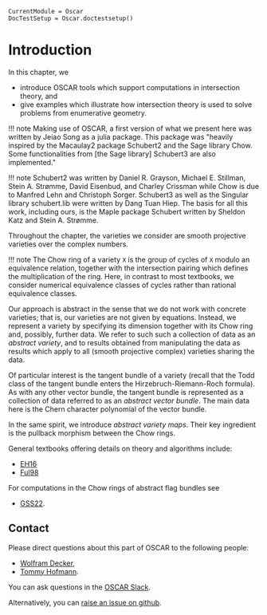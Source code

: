 ```@meta
CurrentModule = Oscar
DocTestSetup = Oscar.doctestsetup()
```

# Introduction

In this chapter, we
- introduce OSCAR tools which support computations in intersection theory, and
- give examples which illustrate how intersection theory is used to solve problems from enumerative geometry.

!!! note
    Making use of OSCAR, a first version of what we present here was written by Jeiao Song as a julia package.
    This package was "heavily inspired by the Macaulay2 package Schubert2 and the Sage library Chow. Some
    functionalities from [the Sage library] Schubert3 are also implemented."

!!! note
    Schubert2 was written by Daniel R. Grayson, Michael E. Stillman, Stein A. Strømme, David Eisenbud, and Charley Crissman
    while Chow is due to Manfred Lehn and Christoph Sorger. Schubert3  as well as the Singular library schubert.lib were
    written by Dang Tuan Hiep. The basis for all this work, including ours, is the Maple package Schubert written
    by Sheldon Katz and Stein A. Strømme.

Throughout the chapter, the varieties we consider are smooth projective varieties over the complex numbers.

!!! note
    The Chow ring of a variety `X` is the group of cycles of `X` modulo an equivalence relation,
    together with the intersection pairing which defines the multiplication of the ring. Here,
    in contrast to most textbooks, we consider numerical equivalence classes of cycles rather than
    rational equivalence classes.

Our approach is abstract in the sense that we do not work with concrete varieties; that is,
our varieties are not given by equations. Instead, we represent a variety by specifying its
dimension together with its Chow ring and, possibly, further data. We refer to such such
a collection of data as an *abstract variety*, and to results obtained from manipulating
the data as results which apply to all (smooth projective complex) varieties sharing the data. 

Of particular interest is the tangent bundle of a variety (recall that the Todd class of the
tangent bundle enters the Hirzebruch-Riemann-Roch formula). As with any other vector bundle,
the tangent bundle is represented as a collection of data referred to as an *abstract vector bundle*.
The main data here is the Chern character polynomial of the vector bundle.

In the same spirit, we introduce  *abstract variety maps*. Their key ingredient is the pullback 
morphism between the Chow rings.

General textbooks offering details on theory and algorithms include: 
- [EH16](@cite)
- [Ful98](@cite)

For computations in the Chow rings of abstract flag bundles see 
- [GSS22](@cite).


## Contact

Please direct questions about this part of OSCAR to the following people:
* [Wolfram Decker](https://math.rptu.de/en/wgs/agag/people/head/decker),
* [Tommy Hofmann](https://www.thofma.com/).

You can ask questions in the [OSCAR Slack](https://www.oscar-system.org/community/#slack).

Alternatively, you can [raise an issue on github](https://www.oscar-system.org/community/#how-to-report-issues).
